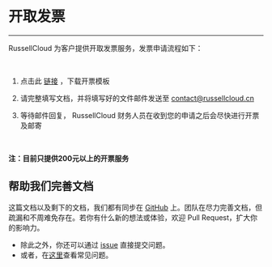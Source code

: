 # 开取发票

***

RussellCloud 为客户提供开取发票服务，发票申请流程如下：

<br />

1. 点击此 [链接](https://pan.baidu.com/s/1APCDg6S383Jzd11VcBP6jg) ，下载开票模板

2. 请完整填写文档，并将填写好的文件邮件发送至 contact@russellcloud.cn

3. 等待邮件回复， RussellCloud 财务人员在收到您的申请之后会尽快进行开票及邮寄

<br />

**注：目前只提供200元以上的开票服务**

## 帮助我们完善文档
这篇文档以及剩下的文档，我们都有同步在 [GitHub](https://github.com/RussellCloud/russell-docs) 上。团队在尽力完善文档，但疏漏和不周难免存在。若你有什么新的想法或体验，欢迎 Pull Request，扩大你的影响力。

- 除此之外，你还可以通过 [issue](https://github.com/RussellCloud/russell-docs/issues/new?body=This%20issue%20is%20about%20<) 直接提交问题。
- 或者，在[这里](/faq/run-task.md)查看常见问题。